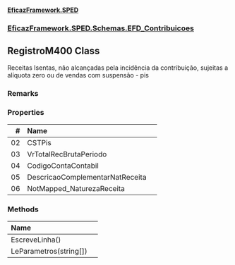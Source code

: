 #### [EficazFramework.SPED](EficazFrameworkSPED.md 'EficazFramework SPED')
### [EficazFramework.SPED.Schemas.EFD_Contribuicoes](EficazFramework.SPED.Schemas.EFD_Contribuicoes.md 'EficazFramework.SPED.Schemas.EFD_Contribuicoes')

## RegistroM400 Class

Receitas Isentas, não alcançadas pela incidência da contribuição, sujeitas a alíquota zero ou de vendas com suspensão - pis

### Remarks
### Properties

| # | Name | |
| ---: | :--- | :--- |
| 02 | CSTPis |  |
| 03 | VrTotalRecBrutaPeriodo |  |
| 04 | CodigoContaContabil |  |
| 05 | DescricaoComplementarNatReceita |  |
| 06 | NotMapped_NaturezaReceita |  |
### Methods

| Name | |
| :--- | :--- |
| EscreveLinha() |  |
| LeParametros(string[]) |  |
